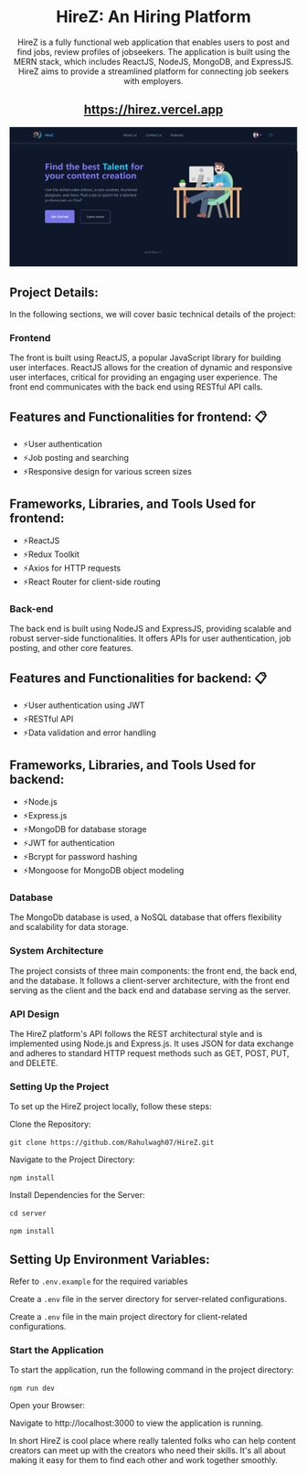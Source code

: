 <div align="center">
    <h1>HireZ: An Hiring Platform</h1>
    <p> HireZ is a fully functional web application that enables users to post and find jobs, review profiles of jobseekers. The application is built using the MERN stack, which includes ReactJS, NodeJS, MongoDB, and ExpressJS. HireZ aims to provide a streamlined platform for connecting job seekers with employers.</p>
    <h2>
        <a href="https://hirez.vercel.app">https://hirez.vercel.app</a>
    </h2>

<div align="center">
  <a href="https://hirez.vercel.app">
    <img alt="webcapture" src="/src/assets/webcapture.png" />
  </a>
</div>
</div>


## Project Details:

In the following sections, we will cover basic technical details of the project:
 

### Frontend
The front  is built using ReactJS, a popular JavaScript library for building user interfaces. ReactJS allows for the creation of dynamic and responsive user interfaces, critical for providing an engaging user experience. The front end communicates with the back end using RESTful API calls.

 
## Features and Functionalities for frontend: 📋

- ⚡️User authentication
- ⚡️Job posting and searching
- ⚡️Responsive design for various screen sizes

## Frameworks, Libraries, and Tools Used for frontend:
 
- ⚡️ReactJS
- ⚡️Redux Toolkit
- ⚡️Axios for HTTP requests
- ⚡️React Router for client-side routing

### Back-end
The back end  is built using NodeJS and ExpressJS, providing scalable and robust server-side functionalities. It offers APIs for user authentication, job posting, and other core features.

## Features and Functionalities for backend: 📋


- ⚡️User authentication using JWT
- ⚡️RESTful API 
- ⚡️Data validation and error handling

## Frameworks, Libraries, and Tools Used for backend:


- ⚡️Node.js
- ⚡️Express.js
- ⚡️MongoDB for database storage
- ⚡️JWT for authentication
- ⚡️Bcrypt for password hashing
- ⚡️Mongoose for MongoDB object modeling

### Database
The MongoDb database is used, a NoSQL database that offers flexibility and scalability for data storage.

### System Architecture
The project consists of three main components: the front end, the back end, and the database. It follows a client-server architecture, with the front end serving as the client and the back end and database serving as the server.

### API Design
The HireZ platform's API follows the REST architectural style and is implemented using Node.js and Express.js. It uses JSON for data exchange and adheres to standard HTTP request methods such as GET, POST, PUT, and DELETE.


### Setting Up the Project
To set up the HireZ project locally, follow these steps:

Clone the Repository:

`git clone https://github.com/Rahulwagh07/HireZ.git`

Navigate to the Project Directory:

`npm install`

Install Dependencies for the Server:

`cd server`

`npm install`


## Setting Up Environment Variables:

Refer to `.env.example` for the required variables

Create a `.env` file in the server directory for server-related configurations.

Create a `.env` file in the main project directory for client-related configurations.

### Start the Application

To start the application, run the following command in the project directory:

`npm run dev`

Open your Browser:

Navigate to http://localhost:3000 to view the application is running.


 In short HireZ is cool place where really talented folks who can help  content creators  can meet up with the creators who need their skills. It's all about making it easy for them to find each other and work together smoothly.